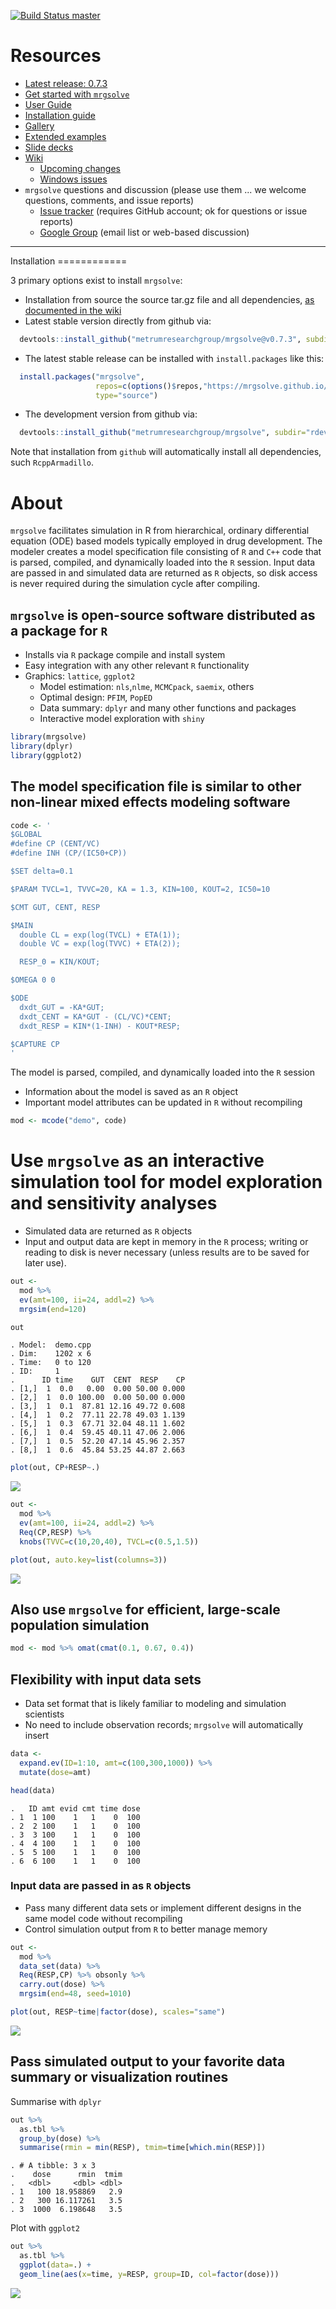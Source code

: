[![Build Status master](https://travis-ci.org/metrumresearchgroup/mrgsolve.svg?branch=master)](https://travis-ci.org/metrumresearchgroup/mrgsolve.svg?branch=master)

Resources
=========

-   [Latest release: 0.7.3](https://github.com/metrumresearchgroup/mrgsolve/releases)
-   [Get started with `mrgsolve`](https://github.com/metrumresearchgroup/mrgsolve/wiki/howdoi)
-   [User Guide](https://mrgsolve.github.io/user_guide)
-   [Installation guide](https://github.com/metrumresearchgroup/mrgsolve/wiki/mrgsolve-installation)
-   [Gallery](https://github.com/metrumresearchgroup/mrgsolve/wiki/gallery)
-   [Extended examples](https://github.com/mrgsolve/examples)
-   [Slide decks](https://github.com/mrgsolve/slides)
-   [Wiki](https://github.com/metrumresearchgroup/mrgsolve/wiki)
    -   [Upcoming changes](https://github.com/metrumresearchgroup/mrgsolve/blob/master/NEWS.md)
    -   [Windows issues](https://github.com/metrumresearchgroup/mrgsolve/wiki/Windows-issues#issues-with-using-mrgsolve-on-windows-platforms)
-   `mrgsolve` questions and discussion (please use them ... we welcome questions, comments, and issue reports)
    -   [Issue tracker](https://github.com/metrumresearchgroup/mrgsolve/issues) (requires GitHub account; ok for questions or issue reports)
    -   [Google Group](https://groups.google.com/a/metrumrg.com/forum/#!forum/mrgsolve) (email list or web-based discussion)

<hr>
Installation
============

3 primary options exist to install `mrgsolve`:

-   Installation from source the source tar.gz file and all dependencies, [as documented in the wiki](https://github.com/metrumresearchgroup/mrgsolve/wiki/mrgsolve-Installation)
-   Latest stable version directly from github via:

``` r
  devtools::install_github("metrumresearchgroup/mrgsolve@v0.7.3", subdir="rdev")
```

-   The latest stable release can be installed with `install.packages` like this:

``` r
  install.packages("mrgsolve",
                   repos=c(options()$repos,"https://mrgsolve.github.io/pkg"),
                   type="source")
```

-   The development version from github via:

``` r
  devtools::install_github("metrumresearchgroup/mrgsolve", subdir="rdev")
```

Note that installation from `github` will automatically install all dependencies, such `RcppArmadillo`.

About
=====

`mrgsolve` facilitates simulation in R from hierarchical, ordinary differential equation (ODE) based models typically employed in drug development. The modeler creates a model specification file consisting of `R` and `C++` code that is parsed, compiled, and dynamically loaded into the `R` session. Input data are passed in and simulated data are returned as `R` objects, so disk access is never required during the simulation cycle after compiling.

`mrgsolve` is open-source software distributed as a package for `R`
-------------------------------------------------------------------

-   Installs via `R` package compile and install system
-   Easy integration with any other relevant `R` functionality
-   Graphics: `lattice`, `ggplot2`
    -   Model estimation: `nls`,`nlme`, `MCMCpack`, `saemix`, others
    -   Optimal design: `PFIM`, `PopED`
    -   Data summary: `dplyr` and many other functions and packages
    -   Interactive model exploration with `shiny`

``` r
library(mrgsolve)
library(dplyr)
library(ggplot2)
```

The model specification file is similar to other non-linear mixed effects modeling software
-------------------------------------------------------------------------------------------

``` r
code <- '
$GLOBAL
#define CP (CENT/VC)
#define INH (CP/(IC50+CP))

$SET delta=0.1

$PARAM TVCL=1, TVVC=20, KA = 1.3, KIN=100, KOUT=2, IC50=10

$CMT GUT, CENT, RESP

$MAIN
  double CL = exp(log(TVCL) + ETA(1));
  double VC = exp(log(TVVC) + ETA(2));

  RESP_0 = KIN/KOUT;

$OMEGA 0 0

$ODE
  dxdt_GUT = -KA*GUT;
  dxdt_CENT = KA*GUT - (CL/VC)*CENT;
  dxdt_RESP = KIN*(1-INH) - KOUT*RESP;

$CAPTURE CP
'
```

The model is parsed, compiled, and dynamically loaded into the `R` session

-   Information about the model is saved as an `R` object
-   Important model attributes can be updated in `R` without recompiling

``` r
mod <- mcode("demo", code)
```

Use `mrgsolve` as an interactive simulation tool for model exploration and sensitivity analyses
===============================================================================================

-   Simulated data are returned as `R` objects
-   Input and output data are kept in memory in the `R` process; writing or reading to disk is never necessary (unless results are to be saved for later use).

``` r
out <- 
  mod %>%
  ev(amt=100, ii=24, addl=2) %>%
  mrgsim(end=120)

out
```

    . Model:  demo.cpp 
    . Dim:    1202 x 6 
    . Time:   0 to 120 
    . ID:     1 
    .      ID time    GUT  CENT  RESP    CP
    . [1,]  1  0.0   0.00  0.00 50.00 0.000
    . [2,]  1  0.0 100.00  0.00 50.00 0.000
    . [3,]  1  0.1  87.81 12.16 49.72 0.608
    . [4,]  1  0.2  77.11 22.78 49.03 1.139
    . [5,]  1  0.3  67.71 32.04 48.11 1.602
    . [6,]  1  0.4  59.45 40.11 47.06 2.006
    . [7,]  1  0.5  52.20 47.14 45.96 2.357
    . [8,]  1  0.6  45.84 53.25 44.87 2.663

``` r
plot(out, CP+RESP~.)
```

<img src="img/README-unnamed-chunk-9-1.png" style="display: block; margin: auto;" />

``` r
out <- 
  mod %>%
  ev(amt=100, ii=24, addl=2) %>%
  Req(CP,RESP) %>%
  knobs(TVVC=c(10,20,40), TVCL=c(0.5,1.5))
```

``` r
plot(out, auto.key=list(columns=3))
```

<img src="img/README-unnamed-chunk-11-1.png" style="display: block; margin: auto;" />

Also use `mrgsolve` for efficient, large-scale population simulation
--------------------------------------------------------------------

``` r
mod <- mod %>% omat(cmat(0.1, 0.67, 0.4))
```

Flexibility with input data sets
--------------------------------

-   Data set format that is likely familiar to modeling and simulation scientists
-   No need to include observation records; `mrgsolve` will automatically insert

``` r
data <- 
  expand.ev(ID=1:10, amt=c(100,300,1000)) %>%
  mutate(dose=amt)

head(data)
```

    .   ID amt evid cmt time dose
    . 1  1 100    1   1    0  100
    . 2  2 100    1   1    0  100
    . 3  3 100    1   1    0  100
    . 4  4 100    1   1    0  100
    . 5  5 100    1   1    0  100
    . 6  6 100    1   1    0  100

### Input data are passed in as `R` objects

-   Pass many different data sets or implement different designs in the same model code without recompiling
-   Control simulation output from `R` to better manage memory

``` r
out <- 
  mod %>%
  data_set(data) %>%
  Req(RESP,CP) %>% obsonly %>%
  carry.out(dose) %>%
  mrgsim(end=48, seed=1010)
```

``` r
plot(out, RESP~time|factor(dose), scales="same")
```

<img src="img/README-unnamed-chunk-15-1.png" style="display: block; margin: auto;" />

Pass simulated output to your favorite data summary or visualization routines
-----------------------------------------------------------------------------

Summarise with `dplyr`

``` r
out %>%
  as.tbl %>%
  group_by(dose) %>%
  summarise(rmin = min(RESP), tmim=time[which.min(RESP)])
```

    . # A tibble: 3 x 3
    .    dose      rmin  tmim
    .   <dbl>     <dbl> <dbl>
    . 1   100 18.958869   2.9
    . 2   300 16.117261   3.5
    . 3  1000  6.198648   3.5

Plot with `ggplot2`

``` r
out %>%
  as.tbl %>%
  ggplot(data=.) +
  geom_line(aes(x=time, y=RESP, group=ID, col=factor(dose)))
```

<img src="img/README-unnamed-chunk-17-1.png" style="display: block; margin: auto;" />
